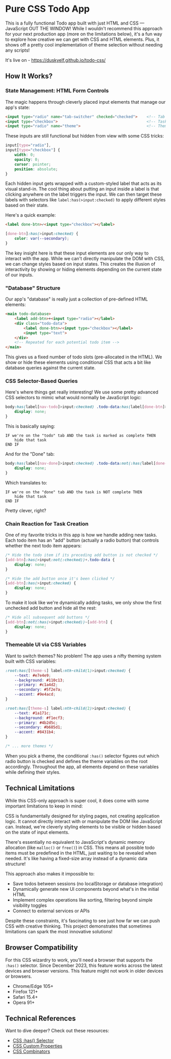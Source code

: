 # Pure CSS Todo App

This is a fully functional Todo app built with just HTML and CSS — JavaScript OUT THE WINDOW! While I wouldn't recommend this approach for your next production app (more on the limitations below), it's a fun way to explore how creative we can get with CSS and HTML elements. Plus, it shows off a pretty cool implementation of theme selection without needing any scripts!

It's live on - https://duskyelf.github.io/todo-css/

## How It Works?

### State Management: HTML Form Controls

The magic happens through cleverly placed input elements that manage our app's state:

```html
<input type="radio" name="tab-switcher" checked="checked">    <!-- Tab state -->
<input type="checkbox">                                       <!-- Task completion state -->
<input type="radio" name="theme">                             <!-- Theme selection -->
```

These inputs are still functional but hidden from view with some CSS tricks:

```css
input[type="radio"],
input[type="checkbox"] {
    width: 0;
    opacity: 0;
    cursor: pointer;
    position: absolute;
}
```

Each hidden input gets wrapped with a custom-styled label that acts as its visual stand-in. The cool thing about putting an input inside a label is that clicking anywhere on the label triggers the input. We can then target these labels with selectors like `label:has(>input:checked)` to apply different styles based on their state.

Here's a quick example:

```html
<label done-btn>✓<input type="checkbox"></label>
```

```css
[done-btn]:has(>input:checked) {
    color: var(--secondary);
}
```

The key insight here is that these input elements are our only way to interact with the app. While we can't directly manipulate the DOM with CSS, we can change styles based on input states. This creates the illusion of interactivity by showing or hiding elements depending on the current state of our inputs.

### "Database" Structure

Our app's "database" is really just a collection of pre-defined HTML elements:

```html
<main todo-database>
    <label add-btn>+<input type="radio"></label>
    <div class="todo-data">
        <label done-btn>✓<input type="checkbox"></label>
        <input type="text">
    </div>
    <!-- Repeated for each potential todo item -->
</main>
```

This gives us a fixed number of todo slots (pre-allocated in the HTML). We show or hide these elements using conditional CSS that acts a bit like database queries against the current state.

### CSS Selector-Based Queries

Here's where things get really interesting! We use some pretty advanced CSS selectors to mimic what would normally be JavaScript logic:

```css
body:has(label[nav-todo]>input:checked) .todo-data:has(label[done-btn]>input:checked) {
    display: none;
}
```

This is basically saying:
```
IF we're on the "todo" tab AND the task is marked as complete THEN
    hide that task
END IF
```

And for the "Done" tab:

```css
body:has(label[nav-done]>input:checked) .todo-data:not(:has(label[done-btn]>input:checked)) {
    display: none;
}
```

Which translates to:
```
IF we're on the "done" tab AND the task is NOT complete THEN
    hide that task
END IF
```

Pretty clever, right?

### Chain Reaction for Task Creation

One of my favorite tricks in this app is how we handle adding new tasks. Each todo item has an "add" button (actually a radio button) that controls whether the next todo item appears:

```css
/* Hide the todo item if its preceding add button is not checked */
[add-btn]:has(>input:not(:checked))+.todo-data {
    display: none;
}

/* Hide the add button once it's been clicked */
[add-btn]:has(>input:checked) {
    display: none;
}
```

To make it look like we're dynamically adding tasks, we only show the first unchecked add button and hide all the rest:

```css
/* Hide all subsequent add buttons */
[add-btn]:not(:has(>input:checked))~[add-btn] {
    display: none;
}
```

### Themeable UI via CSS Variables

Want to switch themes? No problem! The app uses a nifty theming system built with CSS variables:

```css
:root:has([theme-s] label:nth-child(1)>input:checked) {
    --text: #e7e4e9;
    --background: #110c13;
    --primary: #c1a4d2;
    --secondary: #5f2e7a;
    --accent: #9e4acd;
}

:root:has([theme-s] label:nth-child(2)>input:checked) {
    --text: #1a171c;
    --background: #f1ecf3;
    --primary: #4b2d5c;
    --secondary: #b685d1;
    --accent: #8431b4;
}

/* ... more themes */

```

When you pick a theme, the conditional `:has()` selector figures out which radio button is checked and defines the theme variables on the root accordingly. Throughout the app, all elements depend on these variables while defining their styles.

## Technical Limitations

While this CSS-only approach is super cool, it does come with some important limitations to keep in mind:

CSS is fundamentally designed for styling pages, not creating application logic. It cannot directly interact with or manipulate the DOM like JavaScript can. Instead, we're cleverly styling elements to be visible or hidden based on the state of input elements.

There's essentially no equivalent to JavaScript's dynamic memory allocation (like `malloc()` or `free()`) in CSS. This means all possible todo items must be predefined in the HTML, just waiting to be revealed when needed. It's like having a fixed-size array instead of a dynamic data structure!

This approach also makes it impossible to:
- Save todos between sessions (no localStorage or database integration)
- Dynamically generate new UI components beyond what's in the initial HTML
- Implement complex operations like sorting, filtering beyond simple visibility toggles
- Connect to external services or APIs

Despite these constraints, it's fascinating to see just how far we can push CSS with creative thinking. This project demonstrates that sometimes limitations can spark the most innovative solutions!

## Browser Compatibility

For this CSS wizardry to work, you'll need a browser that supports the `:has()` selector. Since December 2023, this feature works across the latest devices and browser versions. This feature might not work in older devices or browsers.
- Chrome/Edge 105+
- Firefox 121+
- Safari 15.4+
- Opera 91+

## Technical References

Want to dive deeper? Check out these resources:
- [CSS :has() Selector](https://developer.mozilla.org/en-US/docs/Web/CSS/:has)
- [CSS Custom Properties](https://developer.mozilla.org/en-US/docs/Web/CSS/Using_CSS_custom_properties)
- [CSS Combinators](https://developer.mozilla.org/en-US/docs/Learn/CSS/Building_blocks/Selectors/Combinators)